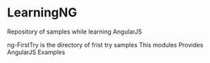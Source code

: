 # LearningNG
Repository of samples while learning AngularJS

ng-FirstTry is the directory of frist try samples
This modules Provides AngularJS Examples
